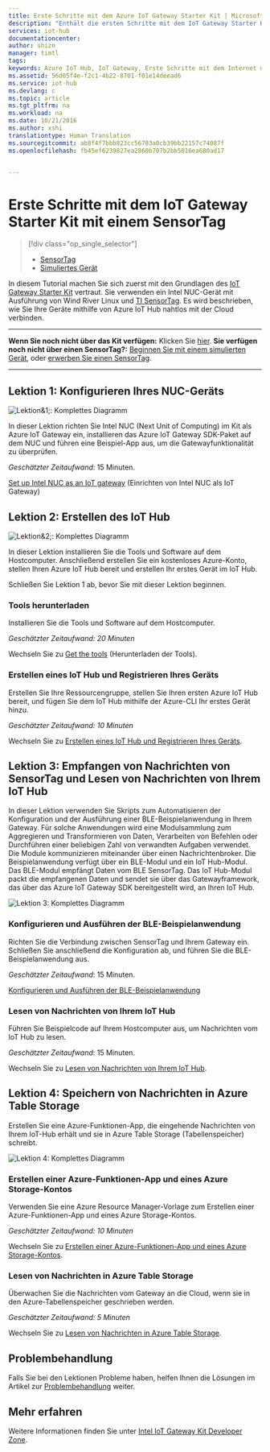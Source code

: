```yaml
---
title: Erste Schritte mit dem Azure IoT Gateway Starter Kit | Microsoft-Dokumentation
description: "Enthält die ersten Schritte mit dem IoT Gateway Starter Kit und Informationen zum Erstellen des Azure IoT Hub und Herstellen der Verbindung für den SensorTag und das Gateway mit dem IoT Hub."
services: iot-hub
documentationcenter: 
author: shizn
manager: timtl
tags: 
keywords: Azure IoT Hub, IoT Gateway, Erste Schritte mit dem Internet der Dinge, IoT Toolkit
ms.assetid: 56d05f4e-f2c1-4b22-8701-f01e14deead6
ms.service: iot-hub
ms.devlang: c
ms.topic: article
ms.tgt_pltfrm: na
ms.workload: na
ms.date: 10/21/2016
ms.author: xshi
translationtype: Human Translation
ms.sourcegitcommit: ab8f4f7bbb823cc56783a0cb39bb22157c74087f
ms.openlocfilehash: fb45ef6239827ea2860b707b2bb5016ea680ad17


---
```


# <a name="get-started-with-iot-gateway-starter-kit-with-a-sensortag"></a>Erste Schritte mit dem IoT Gateway Starter Kit mit einem SensorTag

> [!div class="op_single_selector"]
> * [SensorTag](iot-hub-gateway-kit-c-get-started.md)
> * [Simuliertes Gerät](iot-hub-gateway-kit-c-sim-get-started.md)

In diesem Tutorial machen Sie sich zuerst mit den Grundlagen des [IoT Gateway Starter Kit](https://aka.ms/gateway-kit) vertraut. Sie verwenden ein Intel NUC-Gerät mit Ausführung von Wind River Linux und [TI SensorTag](http://www.ti.com/ww/en/wireless_connectivity/sensortag2015/index.html#main). Es wird beschrieben, wie Sie Ihre Geräte mithilfe von Azure IoT Hub nahtlos mit der Cloud verbinden.

***
**Wenn Sie noch nicht über das Kit verfügen:** Klicken Sie [hier](https://aka.ms/gateway-kit). **Sie verfügen noch nicht über einen SensorTag?:** [Beginnen Sie mit einem simulierten Gerät](iot-hub-gateway-kit-c-sim-get-started.md), oder [erwerben Sie einen SensorTag](http://www.ti.com/ww/en/wireless_connectivity/sensortag2015/?INTC=SensorTag&HQS=sensortag).
***

## <a name="lesson-1-configure-your-nuc"></a>Lektion 1: Konfigurieren Ihres NUC-Geräts
![Lektion&1;: Komplettes Diagramm](media/iot-hub-gateway-kit-lessons/e2e-lesson1.png)

In dieser Lektion richten Sie Intel NUC (Next Unit of Computing) im Kit als Azure IoT Gateway ein, installieren das Azure IoT Gateway SDK-Paket auf dem NUC und führen eine Beispiel-App aus, um die Gatewayfunktionalität zu überprüfen.

*Geschätzter Zeitaufwand*: 15 Minuten.

[Set up Intel NUC as an IoT gateway](iot-hub-gateway-kit-c-lesson1-set-up-nuc.md) (Einrichten von Intel NUC als IoT Gateway)

## <a name="lesson-2-create-your-iot-hub"></a>Lektion 2: Erstellen des IoT Hub
![Lektion&2;: Komplettes Diagramm](media/iot-hub-gateway-kit-lessons/e2e-lesson2.png)

In dieser Lektion installieren Sie die Tools und Software auf dem Hostcomputer. Anschließend erstellen Sie ein kostenloses Azure-Konto, stellen Ihren Azure IoT Hub bereit und erstellen Ihr erstes Gerät im IoT Hub.

Schließen Sie Lektion 1 ab, bevor Sie mit dieser Lektion beginnen.

### <a name="get-the-tools"></a>Tools herunterladen
Installieren Sie die Tools und Software auf dem Hostcomputer.

*Geschätzter Zeitaufwand: 20 Minuten*

Wechseln Sie zu [Get the tools](iot-hub-gateway-kit-c-lesson2-get-the-tools-win32.md) (Herunterladen der Tools).

### <a name="create-an-iot-hub-and-register-your-device"></a>Erstellen eines IoT Hub und Registrieren Ihres Geräts
Erstellen Sie Ihre Ressourcengruppe, stellen Sie Ihren ersten Azure IoT Hub bereit, und fügen Sie dem IoT Hub mithilfe der Azure-CLI Ihr erstes Gerät hinzu.

*Geschätzter Zeitaufwand: 10 Minuten*

Wechseln Sie zu [Erstellen eines IoT Hub und Registrieren Ihres Geräts](iot-hub-gateway-kit-c-lesson2-register-device.md).

## <a name="lesson-3-receive-messages-from-sensortag-and-read-messages-from-your-iot-hub"></a>Lektion 3: Empfangen von Nachrichten von SensorTag und Lesen von Nachrichten von Ihrem IoT Hub
In dieser Lektion verwenden Sie Skripts zum Automatisieren der Konfiguration und der Ausführung einer BLE-Beispielanwendung in Ihrem Gateway. Für solche Anwendungen wird eine Modulsammlung zum Aggregieren und Transformieren von Daten, Verarbeiten von Befehlen oder Durchführen einer beliebigen Zahl von verwandten Aufgaben verwendet. Die Module kommunizieren miteinander über einen Nachrichtenbroker. Die Beispielanwendung verfügt über ein BLE-Modul und ein IoT Hub-Modul. Das BLE-Modul empfängt Daten vom BLE SensorTag. Das IoT Hub-Modul packt die empfangenen Daten und sendet sie über das Gatewayframework, das über das Azure IoT Gateway SDK bereitgestellt wird, an Ihren IoT Hub.

![Lektion 3: Komplettes Diagramm](media/iot-hub-gateway-kit-lessons/e2e-lesson3.png)

### <a name="configure-and-run-the-ble-sample-app"></a>Konfigurieren und Ausführen der BLE-Beispielanwendung
Richten Sie die Verbindung zwischen SensorTag und Ihrem Gateway ein. Schließen Sie anschließend die Konfiguration ab, und führen Sie die BLE-Beispielanwendung aus.

*Geschätzter Zeitaufwand*: 15 Minuten.

[Konfigurieren und Ausführen der BLE-Beispielanwendung](iot-hub-gateway-kit-c-lesson3-configure-ble-app.md)

### <a name="read-messages-from-your-iot-hub"></a>Lesen von Nachrichten von Ihrem IoT Hub
Führen Sie Beispielcode auf Ihrem Hostcomputer aus, um Nachrichten vom IoT Hub zu lesen.

*Geschätzter Zeitaufwand*: 15 Minuten.

Wechseln Sie zu [Lesen von Nachrichten von Ihrem IoT Hub](iot-hub-gateway-kit-c-lesson3-read-messages-from-hub.md).

## <a name="lesson-4-save-messages-to-azure-table-storage"></a>Lektion 4: Speichern von Nachrichten in Azure Table Storage
Erstellen Sie eine Azure-Funktionen-App, die eingehende Nachrichten von Ihrem IoT-Hub erhält und sie in Azure Table Storage (Tabellenspeicher) schreibt.

![Lektion 4: Komplettes Diagramm](media/iot-hub-gateway-kit-lessons/e2e-lesson4.png)

### <a name="create-an-azure-function-app-and-azure-storage-account"></a>Erstellen einer Azure-Funktionen-App und eines Azure Storage-Kontos
Verwenden Sie eine Azure Resource Manager-Vorlage zum Erstellen einer Azure-Funktionen-App und eines Azure Storage-Kontos.

*Geschätzter Zeitaufwand: 10 Minuten*

Wechseln Sie zu [Erstellen einer Azure-Funktionen-App und eines Azure Storage-Kontos](iot-hub-gateway-kit-c-lesson4-deploy-resource-manager-template.md).

### <a name="read-messages-persisted-in-azure-table-storage"></a>Lesen von Nachrichten in Azure Table Storage
Überwachen Sie die Nachrichten vom Gateway an die Cloud, wenn sie in den Azure-Tabellenspeicher geschrieben werden.

*Geschätzter Zeitaufwand: 5 Minuten*

Wechseln Sie zu [Lesen von Nachrichten in Azure Table Storage](iot-hub-gateway-kit-c-lesson4-read-table-storage.md).

## <a name="troubleshooting"></a>Problembehandlung
Falls Sie bei den Lektionen Probleme haben, helfen Ihnen die Lösungen im Artikel zur [Problembehandlung](iot-hub-gateway-kit-c-troubleshooting.md) weiter.

## <a name="explore-more"></a>Mehr erfahren
Weitere Informationen finden Sie unter [Intel IoT Gateway Kit Developer Zone](http://software.intel.com/iot/microsoft-azure).


<!--HONumber=Jan17_HO1-->


